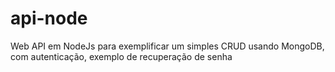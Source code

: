 # api-node
Web API em NodeJs para exemplificar um simples CRUD usando MongoDB, com autenticação, exemplo de recuperação de senha 
